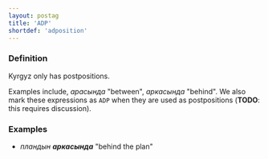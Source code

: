 ```yaml
---
layout: postag
title: 'ADP'
shortdef: 'adposition'
---
```


### Definition

Kyrgyz only has postpositions.

Examples include, _арасында_ "between", _аркасында_ "behind".
We also mark these expressions as `ADP` when they are used as postpositions
(**TODO**: this requires discussion).

### Examples

- _пландын <b>аркасында</b>_ "behind the plan"




<!-- Interlanguage links updated Ne 5. května 2024, 18:19:33 CEST -->
